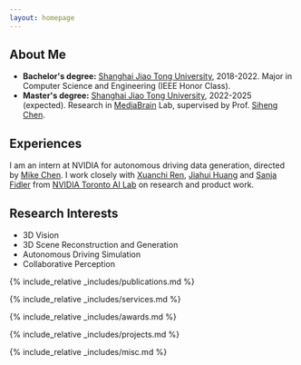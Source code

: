 ```yaml
---
layout: homepage
---
```


## About Me
- **Bachelor's degree:** [Shanghai Jiao Tong University](https://en.sjtu.edu.cn/), 2018-2022. Major in Computer Science and Engineering (IEEE Honor Class).
- **Master's degree:** [Shanghai Jiao Tong University](https://en.sjtu.edu.cn/), 2022-2025 (expected). Research in [MediaBrain](https://mediabrain.sjtu.edu.cn/) Lab, supervised by Prof. [Siheng Chen](https://siheng-chen.github.io/). 

## Experiences
I am an intern at NVIDIA for autonomous driving data generation, directed by [Mike Chen](https://www.linkedin.com/in/nvidia-mikechen/). I work closely with [Xuanchi Ren](https://xuanchiren.com/), [Jiahui Huang](https://huangjh-pub.github.io/) and [Sanja Fidler](https://www.cs.utoronto.ca/~fidler/) from [NVIDIA Toronto AI Lab](https://nv-tlabs.github.io/) on research and product work.

## Research Interests

- 3D Vision
- 3D Scene Reconstruction and Generation
- Autonomous Driving Simulation
- Collaborative Perception

<!-- ## News

- **[Feb. 2020]** Our paper about incremental learning is accepted to CVPR 2020.
- **[Feb. 2020]** We will host the ACM Multimedia Asia 2020 conference in Singapore!
- **[Sept. 2019]** Our paper about few-shot learning is accepted to NeurIPS 2019.
- **[Mar. 2019]** Our paper about few-shot learning is accepted to CVPR 2019. -->

{% include_relative _includes/publications.md %}

{% include_relative _includes/services.md %}

{% include_relative _includes/awards.md %}

{% include_relative _includes/projects.md %}

{% include_relative _includes/misc.md %}

<br>
<script language="Javascript">
var date = new Date(document.lastModified);
document.write("Last modified: " + date.toLocaleDateString());
</script>
